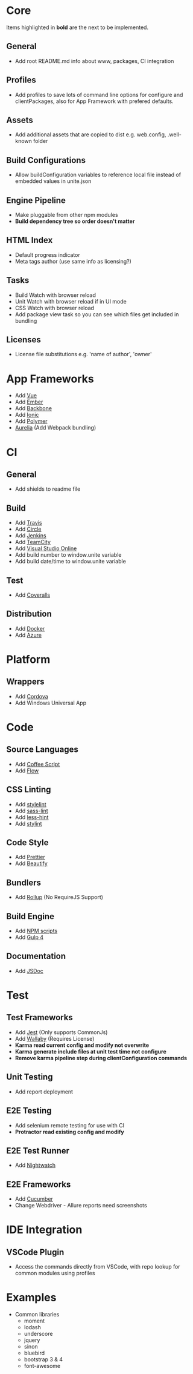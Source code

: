 # Core

Items highlighted in **bold** are the next to be implemented.

## General

* Add root README.md info about www, packages, CI integration

## Profiles

* Add profiles to save lots of command line options for configure and clientPackages, also for App Framework with prefered defaults.

## Assets

* Add additional assets that are copied to dist e.g. web.config, .well-known folder

## Build Configurations

* Allow buildConfiguration variables to reference local file instead of embedded values in unite.json

## Engine Pipeline

* Make pluggable from other npm modules
* **Build dependency tree so order doesn't matter**

## HTML Index

* Default progress indicator
* Meta tags author (use same info as licensing?)

## Tasks

* Build Watch with browser reload
* Unit Watch with browser reload if in UI mode
* CSS Watch with browser reload
* Add package view task so you can see which files get included in bundling

## Licenses

* License file substitutions e.g. 'name of author', 'owner'

# App Frameworks

* Add [Vue](https://vuejs.org/)
* Add [Ember](https://www.emberjs.com/)
* Add [Backbone](http://backbonejs.org/)
* Add [Ionic](https://ionicframework.com/)
* Add [Polymer](https://www.polymer-project.org/)
* [Aurelia](http://aurelia.io/) (Add Webpack bundling)

# CI

## General

* Add shields to readme file

## Build

* Add [Travis](https://travis-ci.org/)
* Add [Circle](https://circleci.com/)
* Add [Jenkins](https://jenkins.io/)
* Add [TeamCity](https://www.jetbrains.com/teamcity/)
* Add [Visual Studio Online](https://www.visualstudio.com/vso/)
* Add build number to window.unite variable
* Add build date/time to window.unite variable

## Test

* Add [Coveralls](https://coveralls.io/)

## Distribution

* Add [Docker](https://www.docker.com/)
* Add [Azure](https://azure.microsoft.com/en-gb/)

# Platform

## Wrappers

* Add [Cordova](https://cordova.apache.org/)
* Add Windows Universal App

# Code

## Source Languages

* Add [Coffee Script](http://coffeescript.org/)
* Add [Flow](https://flow.org/)

## CSS Linting

* Add [stylelint](https://stylelint.io/)
* Add [sass-lint](https://github.com/sasstools/sass-lint)
* Add [less-hint](https://github.com/lesshint/lesshint)
* Add [stylint](https://github.com/SimenB/stylint)

## Code Style

* Add [Prettier](https://prettier.io/)
* Add [Beautify](https://github.com/beautify-web/js-beautify)

## Bundlers

* Add [Rollup](https://rollupjs.org/) (No RequireJS Support)

## Build Engine

* Add [NPM scripts](https://docs.npmjs.com/misc/scripts)
* Add [Gulp 4](https://github.com/gulpjs/gulp/tree/4.0)

## Documentation

* Add [JSDoc](http://usejsdoc.org/)

# Test

## Test Frameworks

* Add [Jest](https://facebook.github.io/jest/) (Only supports CommonJs)
* Add [Wallaby](https://wallabyjs.com/) (Requires License)
* **Karma read current config and modify not overwrite**
* **Karma generate include files at unit test time not configure**
* **Remove karma pipeline step during clientConfiguration commands**

## Unit Testing

* Add report deployment

## E2E Testing

* Add selenium remote testing for use with CI
* **Protractor read existing config and modify**

## E2E Test Runner

* Add [Nightwatch](http://nightwatchjs.org/)

## E2E Frameworks

* Add [Cucumber](https://cucumber.io/)
* Change Webdriver - Allure reports need screenshots

# IDE Integration

## VSCode Plugin

* Access the commands directly from VSCode, with repo lookup for common modules using profiles

# Examples

* Common libraries
  * moment
  * lodash
  * underscore
  * jquery
  * sinon
  * bluebird
  * bootstrap 3 & 4
  * font-awesome
